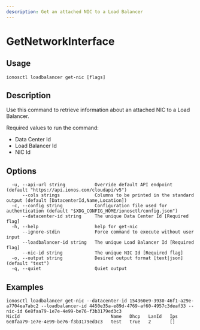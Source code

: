 ```yaml
---
description: Get an attached NIC to a Load Balancer
---
```


# GetNetworkInterface

## Usage

```text
ionosctl loadbalancer get-nic [flags]
```

## Description

Use this command to retrieve information about an attached NIC to a Load Balancer.

Required values to run the command:

* Data Center Id
* Load Balancer Id
* NIC Id

## Options

```text
  -u, --api-url string           Override default API endpoint (default "https://api.ionos.com/cloudapi/v5")
      --cols strings             Columns to be printed in the standard output (default [DatacenterId,Name,Location])
  -c, --config string            Configuration file used for authentication (default "$XDG_CONFIG_HOME/ionosctl/config.json")
      --datacenter-id string     The unique Data Center Id [Required flag]
  -h, --help                     help for get-nic
      --ignore-stdin             Force command to execute without user input
      --loadbalancer-id string   The unique Load Balancer Id [Required flag]
      --nic-id string            The unique NIC Id [Required flag]
  -o, --output string            Desired output format [text|json] (default "text")
  -q, --quiet                    Quiet output
```

## Examples

```text
ionosctl loadbalancer get-nic --datacenter-id 154360e9-3930-46f1-a29e-a7704ea7abc2 --loadbalancer-id 4450e35a-e89d-4769-af60-4957c3deaf33 --nic-id 6e8faa79-1e7e-4e99-be76-f3b3179ed3c3 
NicId                                  Name   Dhcp   LanId   Ips
6e8faa79-1e7e-4e99-be76-f3b3179ed3c3   test   true   2       []
```

